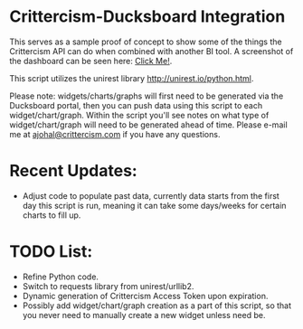 Crittercism-Ducksboard Integration
======================

This serves as a sample proof of concept to show some of the things the Crittercism API can do when combined with another BI tool. A screenshot of the dashboard can be seen here: [Click Me!](http://i.imgur.com/BK6bxH1.png).

This script utilizes the unirest library http://unirest.io/python.html. 

Please note: widgets/charts/graphs will first need to be generated via the Ducksboard portal, then you can push data using this script to each widget/chart/graph. Within the script you'll see notes on what type of widget/chart/graph will need to be generated ahead of time. Please e-mail me at ajohal@crittercism.com if you have any questions.

Recent Updates:
======================
* Adjust code to populate past data, currently data starts from the first day this script is run, meaning it can take some days/weeks for certain charts to fill up.

TODO List:
======================
* Refine Python code.
* Switch to requests library from unirest/urllib2.
* Dynamic generation of Crittercism Access Token upon expiration.
* Possibly add widget/chart/graph creation as a part of this script, so that you never need to manually create a new widget unless need be.
